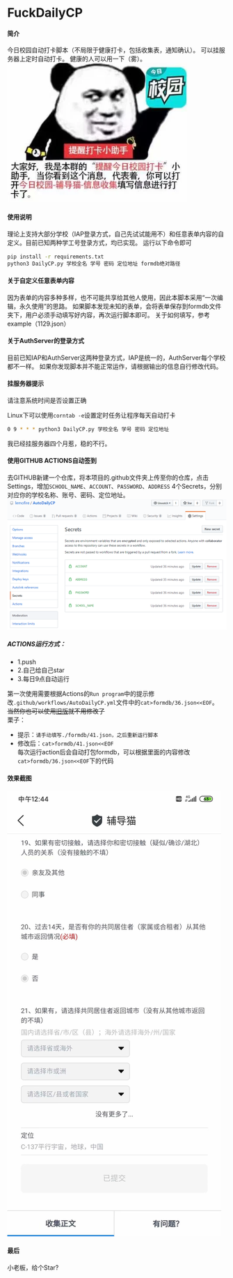 # FuckDailyCP
#### 简介
今日校园自动打卡脚本（不局限于健康打卡，包括收集表，通知确认）。
可以挂服务器上定时自动打卡。
健康的人可以用一下（雾）。
![](doc/img.png)

#### 使用说明
理论上支持大部分学校（IAP登录方式，自己先试试能用不）和任意表单内容的自定义。目前已知两种学工号登录方式，均已实现。
运行以下命令即可
```bash
pip install -r requirements.txt
python3 DailyCP.py 学校全名 学号 密码 定位地址 formdb绝对路径
```
#### 关于自定义任意表单内容
因为表单的内容多种多样，也不可能共享给其他人使用，因此本脚本采用“一次编辑，永久使用”的思路。
如果脚本发现未知的表单，会将表单保存到formdb文件夹下，用户必须手动填写好内容，再次运行脚本即可。
关于如何填写，参考example（1129.json）

#### 关于AuthServer的登录方式

目前已知IAP和AuthServer这两种登录方式，IAP是统一的，AuthServer每个学校都不一样。
如果你发现脚本并不能正常运作，请根据输出的信息自行修改代码。
#### 挂服务器提示
请注意系统时间是否设置正确

Linux下可以使用`corntab -e`设置定时任务让程序每天自动打卡
```bash
0 9 * * * python3 DailyCP.py 学校全名 学号 密码 定位地址
```
我已经挂服务器四个月惹，稳的不行。
#### 使用GITHUB ACTIONS自动签到

去GITHUB新建一个仓库，将本项目的.github文件夹上传至你的仓库，点击Settings，增加`SCHOOL_NAME`、`ACCOUNT`、`PASSWORD`、`ADDRESS` 4个Secrets，分别对应你的学校名称、账号、密码、定位地址。<br>
![Secrets](doc/Secrets.png)

##### ACTIONS运行方式：
* 1.push
* 2.自己给自己star
* 3.每日9点自动运行

第一次使用需要根据Actions的`Run program`中的提示修改`.github/workflows/AutoDailyCP.yml`文件中的`cat>formdb/36.json<<EOF`。<br>
~~当然你也可以使用[旧版](https://github.com/lemofire/DailyCP)就不用修改了~~<br>
栗子：<br>
* 提示：`请手动填写./formdb/41.json，之后重新运行脚本`<br>
* 修改后：`cat>formdb/41.json<<EOF`<br>
每次运行action后会自动打包formdb，可以根据里面的内容修改`cat>formdb/36.json<<EOF`下的代码

#### 效果截图
![](doc/psc.jpg)
#### 最后
小老板，给个Star?
